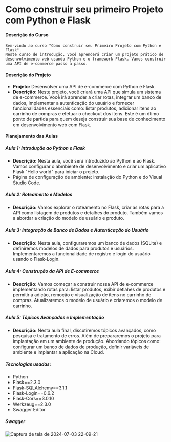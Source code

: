 # Como construir seu primeiro Projeto com Python e Flask

#### Descrição do Curso
`Bem-vindo ao curso "Como construir seu Primeiro Projeto com Python e Flask".`<br/>
`Neste curso de introdução, você aprenderá criar um projeto prático de desenvolvimento web usando Python e o framework Flask. Vamos construir uma API de e-commerce passo a passo.`
#### Descrição do Projeto
- <strong>Projeto:</strong> Desenvolver uma API de e-commerce com Python e Flask.
- <strong>Descrição:</strong> Neste projeto, você criará uma API que simula um sistema de e-commerce. Você irá aprender a criar rotas, integrar um banco de dados, implementar a autenticação do usuário e fornecer funcionalidades essenciais como: listar produtos, adicionar itens ao carrinho de compras e efetuar o checkout dos itens. Este é um ótimo ponto de partida para quem deseja construir sua base de conhecimento em desenvolvimento web com Flask.

#### Planejamento das Aulas

##### Aula 1: Introdução ao Python e Flask
- <strong>Descrição:</strong> Nesta aula, você será introduzido ao Python e ao Flask. Vamos configurar o abmbiente de desenvolvimento e criar um aplicativo Flask "Hello world" para iniciar o projeto.
- Página de configuração de ambiente: instalação do Python e do Visual Studio Code.

##### Aula 2: Roteamento e Modelos
- <strong>Descrição:</strong> Vamos explorar o roteamento no Flask, criar as rotas para a API como listagem de produtos e detalhes do produto. Também vamos a abordar a criação do modelo de usuário e produto.

##### Aula 3: Integração de Banco de Dados e Autenticação do Usuário
- <strong>Descrição:</strong> Nesta aula, configuraremos um banco de dados (SQLite) e definiremos modelos de dados para produtos e usuários. Implementaremos a funcionalidade de registro e login do usuário usando o Flask-Login.

##### Aula 4: Construção da API de E-commerce
- <strong>Descrição:</strong> Vamos começar a construir nossa API de e-commerce implementando rotas para: listar produtos, exibir detlahes de produtos e permitir a adição, remoção e visualização de itens no carrinho de compras. Atualizaremos o modelo de usuário e criaremos o modelo de carrinho.

##### Aula 5: Tópicos Avançados e Implementação
- <strong>Descrição:</strong> Nesta aula final, discutiremos tópicos avançados, como pesquisa e tratamento de erros. Além de prepararemos o projeto para implantação em um ambiente de produção. Abordando tópicos como: configurar um banco de dados de produção, definir variáveis de ambiente e implantar a aplicação na Cloud.

##### Tecnologias usadas:
- Python
- Flask==2.3.0
- Flask-SQLAlchemy==3.1.1
- Flask-Login==0.6.2
- Flask-Cors==3.0.10
- Werkzeug==2.3.0
- Swagger Editor

##### Swagger
![Captura de tela de 2024-07-03 22-09-21](https://github.com/mauroslucios/rocketeseatdevopspython/assets/671694/6dd72a8e-4d66-49e0-aa3a-77dbc892905c)


